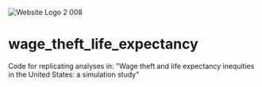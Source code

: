 ![Website Logo 2 008](https://user-images.githubusercontent.com/10872233/125971345-85ffd1ba-9e51-48bb-97f2-d6dcd8cae1cb.jpeg)
# wage_theft_life_expectancy
Code for replicating analyses in: "Wage theft and life expectancy inequities in the United States: a simulation study"
